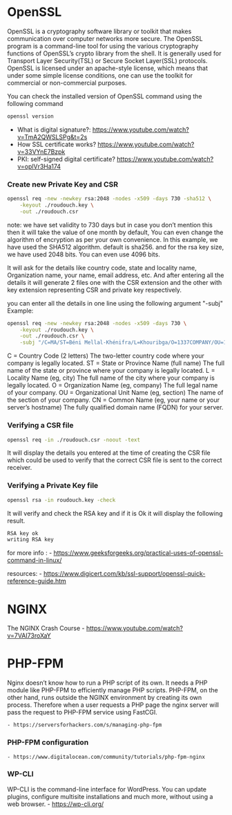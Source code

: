 # OpenSSL 

OpenSSL is a cryptography software library or toolkit that makes communication over computer networks more secure. The OpenSSL program is a command-line tool for using the various cryptography functions of OpenSSL’s crypto library from the shell. It is generally used for Transport Layer Security(TSL) or Secure Socket Layer(SSL) protocols. OpenSSL is licensed under an apache-style license, which means that under some simple license conditions, one can use the toolkit for commercial or non-commercial purposes.

You can check the installed version of OpenSSL command using the following command

```bash
openssl version
```

- What is digital signature?: https://www.youtube.com/watch?v=TmA2QWSLSPg&t=2s
- How SSL certificate works? https://www.youtube.com/watch?v=33VYnE7Bzpk
- PKI: self-signed digital certificate? https://www.youtube.com/watch?v=oplVr3Ha174

### Create new Private Key and CSR

```bash
openssl req -new -newkey rsa:2048 -nodes -x509 -days 730 -sha512 \
    -keyout ./roudouch.key \
    -out ./roudouch.csr
```
note: we have set validity to 730 days but in case you don’t mention this then it will take the value of one month by default, You can even change the algorithm of encryption as per your own convenience. In this example, we have used the SHA512 algorithm. default is sha256. and for the rsa key size, we have used 2048 bits. You can even use 4096 bits.

It will ask for the details like country code, state and locality name, Organization name, your name, email address, etc. And after entering all the details it will generate 2 files one with the CSR extension and the other with key extension representing CSR and private key respectively.

you can enter all the details in one line using the following argument "-subj"
Example:

```bash
openssl req -new -newkey rsa:2048 -nodes -x509 -days 730 \
    -keyout ./roudouch.key \
    -out ./roudouch.csr \
    -subj "/C=MA/ST=Béni Mellal-Khénifra/L=Khouribga/O=1337COMPANY/OU=1337/CN=42.fr"
```

C = Country Code (2 letters) The two-letter country code where your company is legally located.
ST = State or Province Name (full name) The full name of the state or province where your company is legally located.
L = Locality Name (eg, city) The full name of the city where your company is legally located.
O = Organization Name (eg, company) The full legal name of your company.
OU = Organizational Unit Name (eg, section) The name of the section of your company.
CN = Common Name (eg, your name or your server’s hostname) The fully qualified domain name (FQDN) for your server.

###  Verifying a CSR file

```bash
openssl req -in ./roudouch.csr -noout -text
```
It will display the details you entered at the time of creating the CSR file which could be used to verify that the correct CSR file is sent to the correct receiver.

###  Verifying a Private Key file

```bash
openssl rsa -in roudouch.key -check
```

It will verify and check the RSA key and if it is Ok it will display the following result.
    
```bash
RSA key ok
writing RSA key
```
for more info : 
    - https://www.geeksforgeeks.org/practical-uses-of-openssl-command-in-linux/

resources:
    - https://www.digicert.com/kb/ssl-support/openssl-quick-reference-guide.htm

# NGINX

The NGINX Crash Course 
    - https://www.youtube.com/watch?v=7VAI73roXaY

# PHP-FPM 

Nginx doesn’t know how to run a PHP script of its own. It needs a PHP module like PHP-FPM to efficiently manage PHP scripts. PHP-FPM, on the other hand, runs outside the NGINX environment by creating its own process. Therefore when a user requests a PHP page the nginx server will pass the request to PHP-FPM service using FastCGI.

    - https://serversforhackers.com/s/managing-php-fpm

### PHP-FPM configuration
    
    - https://www.digitalocean.com/community/tutorials/php-fpm-nginx

### WP-CLI
WP-CLI is the command-line interface for WordPress. You can update plugins, configure multisite installations and much more, without using a web browser.
    - https://wp-cli.org/
